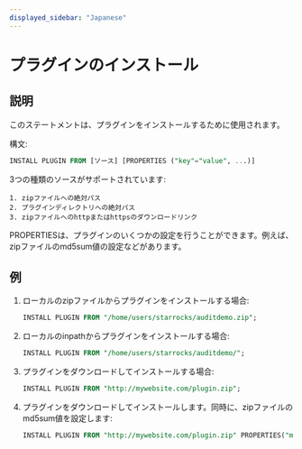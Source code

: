 ```yaml
---
displayed_sidebar: "Japanese"
---
```


# プラグインのインストール

## 説明

このステートメントは、プラグインをインストールするために使用されます。

構文:

```sql
INSTALL PLUGIN FROM [ソース] [PROPERTIES ("key"="value", ...)]
```

3つの種類のソースがサポートされています:

```plain text
1. zipファイルへの絶対パス
2. プラグインディレクトリへの絶対パス
3. zipファイルへのhttpまたはhttpsのダウンロードリンク
```

PROPERTIESは、プラグインのいくつかの設定を行うことができます。例えば、zipファイルのmd5sum値の設定などがあります。

## 例

1. ローカルのzipファイルからプラグインをインストールする場合:

    ```sql
    INSTALL PLUGIN FROM "/home/users/starrocks/auditdemo.zip";
    ```

2. ローカルのinpathからプラグインをインストールする場合:

    ```sql
    INSTALL PLUGIN FROM "/home/users/starrocks/auditdemo/";
    ```

3. プラグインをダウンロードしてインストールする場合:

    ```sql
    INSTALL PLUGIN FROM "http://mywebsite.com/plugin.zip";
    ```

4. プラグインをダウンロードしてインストールします。同時に、zipファイルのmd5sum値を設定します:

    ```sql
    INSTALL PLUGIN FROM "http://mywebsite.com/plugin.zip" PROPERTIES("md5sum" = "73877f6029216f4314d712086a146570");
    ```